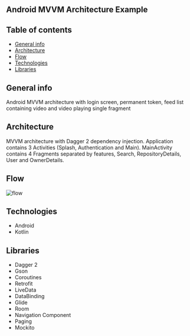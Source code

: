 ## Android MVVM Architecture Example
## Table of contents
* [General info](#general-info)
* [Architecture](#architecture)
* [Flow](#flow)
* [Technologies](#technologies)
* [Libraries](#libraries)

## General info
Android MVVM architecture with login screen, permanent token, feed list containing video and video playing single fragment

## Architecture
MVVM architecture with Dagger 2 dependency injection. Application contains 3 Activities (Splash, Authentication and Main). MainActivity contains 4 Fragments separated by features, Search, RepositoryDetails, User and OwnerDetails.

## Flow
![flow](https://i.imgur.com/DPTXw8y.png)

## Technologies
* Android
* Kotlin

## Libraries
* Dagger 2
* Gson
* Coroutines
* Retrofit
* LiveData
* DataBinding
* Glide
* Room
* Navigation Component
* Paging
* Mockito
